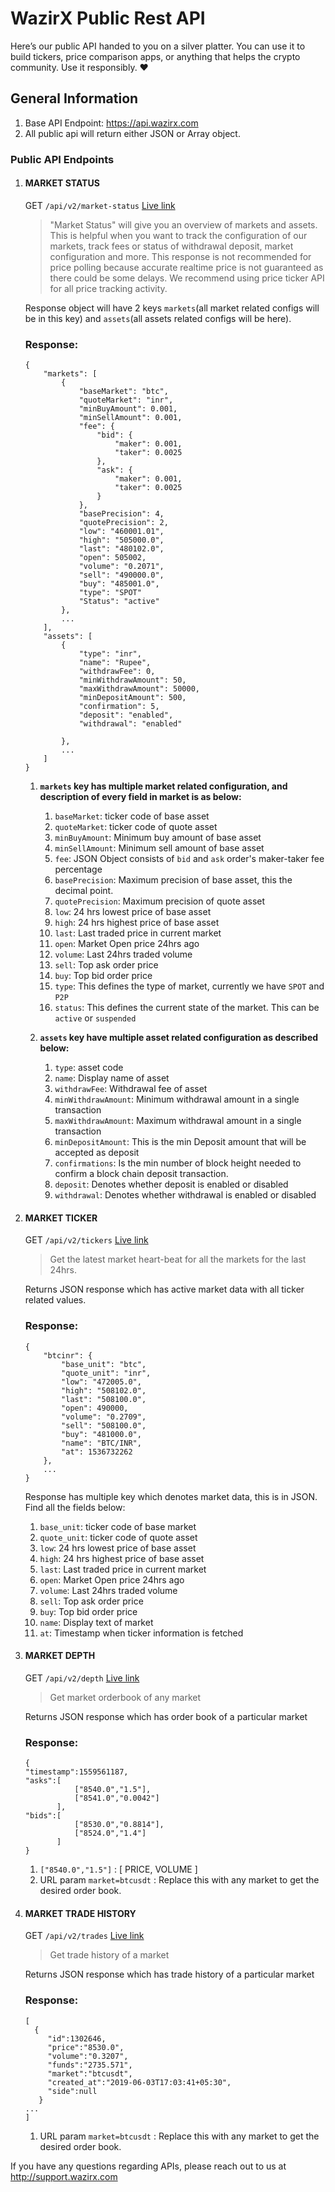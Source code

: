 # WazirX Public Rest API
Here’s our public API handed to you on a silver platter. You can use it to build tickers, price comparison apps, or anything that helps the crypto community. Use it responsibly. ❤️


## General Information
1. Base API Endpoint: https://api.wazirx.com
1. All public api will return either JSON or Array object.

### Public API Endpoints

1. #### MARKET STATUS
   GET `/api/v2/market-status`  [Live link](https://api.wazirx.com/api/v2/market-status)

    > "Market Status" will give you an overview of markets and assets. This is helpful when you want to track the configuration of our markets, track fees or status of withdrawal deposit, market configuration and more. This response is not recommended for price polling because accurate realtime price is not guaranteed as there could be some delays. We recommend using price ticker API for all price tracking activity.
    
    Response object will have 2 keys `markets`(all market related configs will be in this key) and `assets`(all assets related configs will be here). 
    ### Response:
    ```
    {
        "markets": [
            {
                "baseMarket": "btc",
                "quoteMarket": "inr",
                "minBuyAmount": 0.001,
                "minSellAmount": 0.001,
                "fee": {
                    "bid": {
                        "maker": 0.001,
                        "taker": 0.0025
                    },
                    "ask": {
                        "maker": 0.001,
                        "taker": 0.0025
                    }
                },
                "basePrecision": 4,
                "quotePrecision": 2,
                "low": "460001.01",
                "high": "505000.0",
                "last": "480102.0",
                "open": 505002,
                "volume": "0.2071",
                "sell": "490000.0",
                "buy": "485001.0",
                "type": "SPOT"
                "Status": "active"
            },
            ...
        ],
        "assets": [
            {
                "type": "inr",
                "name": "Rupee",
                "withdrawFee": 0,
                "minWithdrawAmount": 50,
                "maxWithdrawAmount": 50000,
                "minDepositAmount": 500,
                "confirmation": 5,
                "deposit": "enabled",
                "withdrawal": "enabled"
                
            },
            ...
        ]
    }
    ```
    
    
    1. **`markets` key has multiple market related configuration, and description of every field in market is as below:**
    
        1. `baseMarket`: ticker code of base asset
        1. `quoteMarket`: ticker code of quote asset
        1. `minBuyAmount`: Minimum buy amount of base asset
        1. `minSellAmount`: Minimum sell amount of base asset
        1. `fee`: JSON Object consists of `bid` and `ask` order's maker-taker fee percentage
        1. `basePrecision`: Maximum precision of base asset, this the decimal point. 
        1. `quotePrecision`: Maximum  precision of quote asset
        1. `low`: 24 hrs lowest price of base asset
        1. `high`: 24 hrs highest price of base asset
        1. `last`: Last traded price in current market
        1. `open`: Market Open price 24hrs ago
        1. `volume`: Last 24hrs traded volume
        1. `sell`: Top ask order price
        1. `buy`: Top bid order price
        1. `type`: This defines the type of market, currently we have `SPOT` and `P2P`
        1. `status`: This defines the current state of the market. This can be `active` or `suspended`
    1. **`assets` key have multiple asset related configuration as described below:**
    
        1. `type`: asset code
        1. `name`: Display name of asset
        1. `withdrawFee`: Withdrawal fee of asset
        1. `minWithdrawAmount`: Minimum withdrawal amount in a single transaction
        1. `maxWithdrawAmount`: Maximum withdrawal amount in a single transaction
        1. `minDepositAmount`: This is the min Deposit amount that will be accepted as deposit
        1. `confirmations`: Is the min number of block height needed to confirm a block chain deposit transaction.
        1. `deposit`: Denotes whether deposit is enabled or disabled
        1. `withdrawal`: Denotes whether withdrawal is enabled or disabled
        


1. #### MARKET TICKER
   GET `/api/v2/tickers` [Live link](https://api.wazirx.com/api/v2/tickers)
    > Get the latest market heart-beat for all the markets for the last 24hrs.
    
    Returns JSON response which has active market data with all ticker related values.
    ### Response:
    ```
    {
        "btcinr": {
            "base_unit": "btc",
            "quote_unit": "inr",
            "low": "472005.0",
            "high": "508102.0",
            "last": "508100.0",
            "open": 490000,
            "volume": "0.2709",
            "sell": "508100.0",
            "buy": "481000.0",
            "name": "BTC/INR",
            "at": 1536732262
        },
        ...
    }
    ```
    Response has multiple key which denotes market data, this is in JSON. Find all the fields below:
    
    1. `base_unit`: ticker code of base market
    1. `quote_unit`: ticker code of quote asset
    1. `low`: 24 hrs lowest price of base asset
    1. `high`: 24 hrs highest price of base asset
    1. `last`: Last traded price in current market
    1. `open`: Market Open price 24hrs ago
    1. `volume`: Last 24hrs traded volume
    1. `sell`: Top ask order price
    1. `buy`: Top bid order price
    1. `name`: Display text of market
    1. `at`: Timestamp when ticker information is fetched
    

1. #### MARKET DEPTH
   GET `/api/v2/depth` [Live link](https://api.wazirx.com/api/v2/depth?market=btcusdt)
    > Get market orderbook of any market
    
    Returns JSON response which has order book of a particular market
    ### Response:
    ```
    {
    "timestamp":1559561187,
    "asks":[
               ["8540.0","1.5"],
               ["8541.0","0.0042"]
           ],
    "bids":[
               ["8530.0","0.8814"],
               ["8524.0","1.4"]
           ]
    }
    ```
    1. `["8540.0","1.5"]` : [ PRICE, VOLUME ]
    1. URL param `market=btcusdt` : Replace this with any market to get the desired order book.
    
1. #### MARKET TRADE HISTORY
   GET `/api/v2/trades` [Live link](https://api.wazirx.com/api/v2/trades?market=btcusdt)
    > Get trade history of a market
    
    Returns JSON response which has trade history of a particular market
    ### Response:
    ```
    [
      {
         "id":1302646,
         "price":"8530.0",
         "volume":"0.3207",
         "funds":"2735.571",
         "market":"btcusdt",
         "created_at":"2019-06-03T17:03:41+05:30",
         "side":null
       }  
   ...
   ]
    ```
    1. URL param `market=btcusdt` : Replace this with any market to get the desired order book.
    
    
If you have any questions regarding APIs, please reach out to us at http://support.wazirx.com
